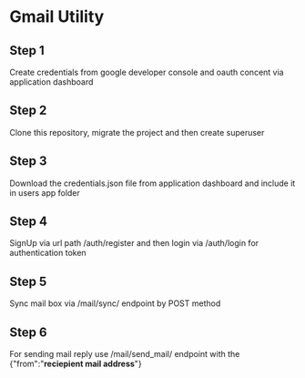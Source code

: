 # Gmail Utility

## Step 1
Create credentials from google developer console and oauth concent via application dashboard

## Step 2
Clone this repository, migrate the project and then create superuser

## Step 3
Download the credentials.json file from application dashboard and include it in users app folder

## Step 4
SignUp via url path /auth/register and then login via /auth/login for authentication token

## Step 5
Sync mail box via /mail/sync/ endpoint by POST method

## Step 6
For sending mail reply use /mail/send_mail/ endpoint with the {"from":"**reciepient mail address**"}
